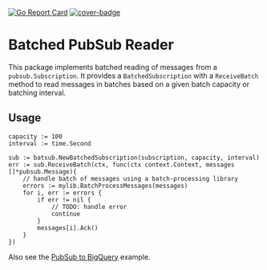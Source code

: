 [![Go Report Card](https://goreportcard.com/badge/github.com/ubntc/go/batsub)](https://goreportcard.com/report/github.com/ubntc/go/batsub)
[![cover-badge](https://img.shields.io/badge/coverage-96%25-brightgreen.svg?longCache=true&style=flat)](Makefile#9)

# Batched PubSub Reader
This package implements batched reading of messages from a `pubsub.Subscription`.
It provides a `BatchedSubscription` with a `ReceiveBatch` method to read messages in batches
based on a given batch capacity or batching interval.

## Usage

```golang
capacity := 100
interval := time.Second

sub := batsub.NewBatchedSubscription(subscription, capacity, interval)
err := sub.ReceiveBatch(ctx, func(ctx context.Context, messages []*pubsub.Message){
    // handle batch of messages using a batch-processing library
    errors := mylib.BatchProcessMessages(messages)
    for i, err := errors {
        if err != nil {
            // TODO: handle error
            continue
        }
        messages[i].Ack()
    }
})
```

Also see the [PubSub to BigQuery](_examples/pubsub-to-bq) example.
